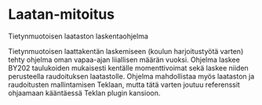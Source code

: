 # Laatan-mitoitus
Tietynmuotoisen laataston laskentaohjelma

Tietynmuotoisen laattakentän laskemiseen (koulun harjoitustyötä varten) tehty ohjelma oman vapaa-ajan liiallisen määrän vuoksi.
Ohjelma laskee BY202 taulukoiden mukaisesti kentälle momenttivoimat sekä laskee niiden perusteella raudoituksen laatastolle.
Ohjelma mahdollistaa myös laataston ja raudoitusten mallintamisen Teklaan, mutta tätä varten joutuu referenssit ohjaamaan kääntäessä Teklan plugin kansioon.
